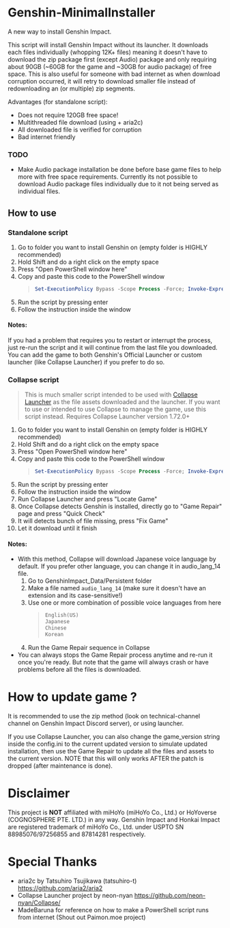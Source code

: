 # Genshin-MinimalInstaller

A new way to install Genshin Impact.

This script will install Genshin Impact without its launcher. It downloads each files individually (whopping 12K+ files) meaning it doesn't have to download the zip package first (except Audio) package and only requiring about 90GB (~60GB for the game and ~30GB for audio package) of free space. This is also useful for someone with bad internet as when download corruption occurred, it will retry to download smaller file instead of redownloading an (or multiple) zip segments.

Advantages (for standalone script):
 - Does not require 120GB free space!
 - Multithreaded file download (using + aria2c)
 - All downloaded file is verified for corruption
 - Bad internet friendly

### TODO
 - Make Audio package installation be done before base game files to help more with free space requirements. Currently its not possible to download Audio package files individually due to it not being served as individual files.

## How to use 
### Standalone script
1. Go to folder you want to install Genshin on (empty folder is HIGHLY recommended)
2. Hold Shift and do a right click on the empty space
3. Press "Open PowerShell window here"
4. Copy and paste this code to the PowerShell window
    > ```powershell
    > Set-ExecutionPolicy Bypass -Scope Process -Force; Invoke-Expression ((New-Object System.Net.WebClient).DownloadString('https://github.com/bagusnl/Genshin-MinimalInstaller/raw/main/script-standalone.ps1'))
    >```
5. Run the script by pressing enter
6. Follow the instruction inside the window

#### Notes:
If you had a problem that requires you to restart or interrupt the process, just re-run the script and it will continue from the last file you downloaded.
You can add the game to both Genshin's Official Launcher or custom launcher (like Collapse Launcher) if you prefer to do so.

### Collapse script
> This is much smaller script intended to be used with [Collapse Launcher](https://github.com/neon-nyan/Collapse/) as the file assets downloaded and the launcher.
> If you want to use or intended to use Collapse to manage the game, use this script instead.
> Requires Collapse Launcher version 1.72.0+

1. Go to folder you want to install Genshin on (empty folder is HIGHLY recommended)
2. Hold Shift and do a right click on the empty space
3. Press "Open PowerShell window here"
4. Copy and paste this code to the PowerShell window
   > ```powershell
   > Set-ExecutionPolicy Bypass -Scope Process -Force; Invoke-Expression ((New-Object System.Net.WebClient).DownloadString('https://github.com/bagusnl/Genshin-MinimalInstaller/raw/main/script-collapse.ps1'))
   >```
5. Run the script by pressing enter
6. Follow the instruction inside the window
7. Run Collapse Launcher and press "Locate Game"
8. Once Collapse detects Genshin is installed, directly go to "Game Repair" page and press "Quick Check"
9. It will detects bunch of file missing, press "Fix Game"
10. Let it download until it finish

#### Notes:
- With this method, Collapse will download Japanese voice language by default. If you prefer other language, you can change it in audio_lang_14 file.
  1. Go to GenshinImpact_Data/Persistent folder
  2. Make a file named `audio_lang_14` (make sure it doesn't have an extension and its case-sensitive!)
  3. Use one or more combination of possible voice languages from here
     > ```powershell
     > English(US)
     > Japanese
     > Chinese
     > Korean
     > ```
  4. Run the Game Repair sequence in Collapse
- You can always stops the Game Repair process anytime and re-run it once you're ready. But note that the game will always crash or have problems before all the files is downloaded.

# How to update game ?
It is recommended to use the zip method (look on technical-channel channel on Genshin Impact Discord server), or using launcher.

If you use Collapse Launcher, you can also change the game_version string inside the config.ini to the current updated version to simulate updated installation, then use the Game Repair to update all the files and assets to the current version. NOTE that this will only works AFTER the patch is dropped (after maintenance is done).

# Disclaimer
This project is **NOT** affiliated with miHoYo (miHoYo Co., Ltd.) or HoYoverse (COGNOSPHERE PTE. LTD.) in any way. Genshin Impact and Honkai Impact are registered trademark of miHoYo Co., Ltd. under USPTO SN 88985076/97256855 and 87814281 respectively.

# Special Thanks
- aria2c by Tatsuhiro Tsujikawa (tatsuhiro-t) https://github.com/aria2/aria2
- Collapse Launcher project by neon-nyan https://github.com/neon-nyan/Collapse/
- MadeBaruna for reference on how to make a PowerShell script runs from internet (Shout out Paimon.moe project)
